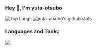 ### Hey 👋, I'm yuta-otsubo

![Top Langs](https://github-readme-stats.vercel.app/api/top-langs/?username=yuta-otsubo&hide=html)
![yuta-otsubo's github stats](https://github-readme-stats.vercel.app/api?username=yuta-otsubo&show_icons=true&count_private=true&line_height=40)

<h3 align="left">Languages and Tools:</h3>
<p align="left">
  <a href="https://skillicons.dev">
    <img src="https://skillicons.dev/icons?i=aws,docker,github,githubactions,go,py,terraform,ansible,linux,elasticsearch,nginx,vim,md" />
  </a>
</p>
